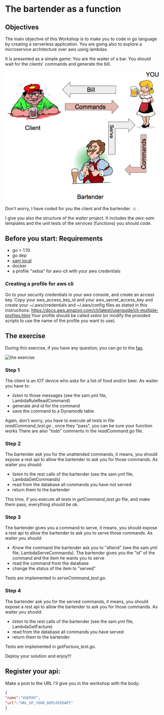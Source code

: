# The bartender as a function

## Objectives

The main objective of this Workshop is to make you to code in go language by creating a serverless application.
You are going also to explore a microservice architecture over aws using lambdas.

It is presented as a simple game: You are the waiter of a bar. You should wait for the clients' commands and generate the bill.

![the bartender](https://github.com/dicaormu/bartenderAsFunction/blob/solution/bartenderHL.png "The bartender")


Don't worry, I have coded for you the client and the bartender. :relaxed: .

I give you also the structure of the *waiter* project. It includes the *aws-sam* templates and the unit tests of the services (functions) you should code. 

## Before you start: Requirements

* go > 1.10 
* go dep
* [sam local](https://github.com/awslabs/aws-sam-cli)
* docker
* a profile "xebia" for aws-cli with your aws credentials

### Creating a profile for aws cli

Go to your security credentials in your aws console, and create an access key. Copy your aws_access_key_id
and your aws_secret_access_key  and  create your ~/.aws/credentials and  ~/.aws/config files as stated in this instructions: https://docs.aws.amazon.com/cli/latest/userguide/cli-multiple-profiles.html
Your profile should be called *xebia* (or modify the provided scripts to use the name of the profile you want to use).

## The exercise 

During this exercise, if you have any question, you can go to the [faq](FAQ.md).

![the exercise](https://docs.google.com/drawings/d/e/2PACX-1vQo9d9tz8Mm0s_NxGLRni0yA6V7r6YDlaJtOHQLblMqXi9jWjkIfv-v8L0eHsnF_XSIbTK2Yg7tecY0/pub?w=480&h=360)

### Step 1
The client is an IOT device who asks for a list of food and/or beer.
As waiter you have to:  
* *listen* to those messages (see the sam.yml file, LambdaRuleReadCommand)
* generate and id for the command
* save the command to a Dynamodb table

Again, don't worry, you have to execute all tests in file *readCommand_test.go* , once they "pass", you can be sure your function works
There are also "todo" comments in the *readCommand.go* file.

### Step 2
The bartender ask you for the unattended commands, it means, you should expose a rest api to allow the bartender to ask you for those commands.
As waiter you should:
* *listen* to the rest calls of the bartender (see the sam.yml file, LambdaGetCommands)
* read from the database all commands you have not served
* return them to the bartender

This time, if you execute all tests in *getCommand_test.go* file, and make them pass, everything should be ok.

### Step 3
The bartender gives you a command to serve, it means, you should expose a rest api to allow the bartender to ask you to serve those commands.
As waiter you should:
* *Know* the command the bartender ask you to "attend" (see the sam.yml file, LambdaServeCommands). The bartender gives you the "id" of the command and the item he wants you to serve
* read the command from the database
* change the status of the item to "served" 

Tests are implemented in *serveCommand_test.go*.

### Step 4
The bartender ask you for the served commands, it means, you should expose a rest api to allow the bartender to ask you for those commands.
As waiter you should:
* *listen* to the rest calls of the bartender (see the sam.yml file, LambdaGetFacture)
* read from the database all commands you have served
* return them to the bartender

Tests are implemented in *getFacture_test.go*.

Deploy your solution and enjoy!!!

## Register your api:
Make a post to the URL i'll give you in the workshop with the body:

```json
{ 
"name":"USERXX",
"url":"URL_OF_YOUR_DEPLOYEDAPI"
}
```